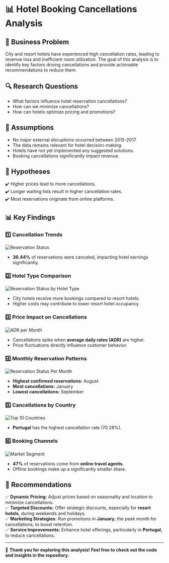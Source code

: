 # 📊 Hotel Booking Cancellations Analysis

## 🏨 Business Problem  
City and resort hotels have experienced high cancellation rates, leading to revenue loss and inefficient room utilization. The goal of this analysis is to identify key factors driving cancellations and provide actionable recommendations to reduce them.  

## 🔍 Research Questions  
- What factors influence hotel reservation cancellations?  
- How can we minimize cancellations?  
- How can hotels optimize pricing and promotions?  

## 📌 Assumptions  
- No major external disruptions occurred between 2015-2017.  
- The data remains relevant for hotel decision-making.  
- Hotels have not yet implemented any suggested solutions.  
- Booking cancellations significantly impact revenue.  

## 🎯 Hypotheses  
✔️ Higher prices lead to more cancellations.  
✔️ Longer waiting lists result in higher cancellation rates.  
✔️ Most reservations originate from online platforms.  

## 📊 Key Findings  

### 1️⃣ **Cancellation Trends**  
![Reservation Status](./ReservationStatusbyCanceled.png)  
- **36.44%** of reservations were canceled, impacting hotel earnings significantly.  

### 2️⃣ **Hotel Type Comparison**  
![Reservation Status by Hotel Type](./Reservation%20Status%20in%20Different%20Hotels.png)  
- City hotels receive more bookings compared to resort hotels.  
- Higher costs may contribute to lower resort hotel occupancy.  

### 3️⃣ **Price Impact on Cancellations**  
![ADR per Month](./ADR%20per%20Month.png)  
- Cancellations spike when **average daily rates (ADR)** are higher.  
- Price fluctuations directly influence customer behavior.  

### 4️⃣ **Monthly Reservation Patterns**  
![Reservation Status Per Month](./Reservation%20Status%20Per%20Month.png)  
- **Highest confirmed reservations:** August  
- **Most cancellations:** January  
- **Lowest cancellations:** September  

### 5️⃣ **Cancellations by Country**  
![Top 10 Countries](./pie%20country.png)  
- **Portugal** has the highest cancellation rate (70.28%).  

### 6️⃣ **Booking Channels**  
![Market Segment](./markety%20segment.png)  
- **47%** of reservations come from **online travel agents**.  
- Offline bookings make up a significantly smaller share.  

## 📌 Recommendations  
✅ **Dynamic Pricing:** Adjust prices based on seasonality and location to minimize cancellations.  
✅ **Targeted Discounts:** Offer strategic discounts, especially for **resort hotels**, during weekends and holidays.  
✅ **Marketing Strategies:** Run promotions in **January**, the peak month for cancellations, to boost retention.  
✅ **Service Improvements:** Enhance hotel offerings, particularly in **Portugal**, to reduce cancellations.  

---

🚀 **Thank you for exploring this analysis! Feel free to check out the code and insights in the repository.**
